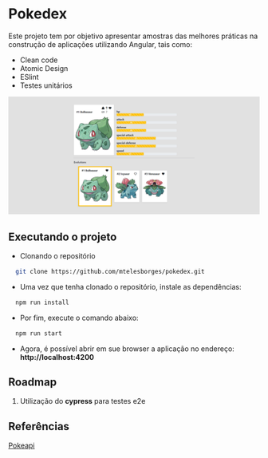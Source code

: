 # Pokedex

Este projeto tem por objetivo apresentar amostras das melhores práticas na construção de aplicações utilizando Angular, tais como:
* Clean code
* Atomic Design
* ESlint
* Testes unitários

![](/src/assets/images/screenshot.png)

<!-- ![Screenshot 1](/src/assets/images/screenshot1.png "schreenshot") -->
<!-- ![Screenshot 2](/src/assets/images/screenshot2.png "schreenshot") -->
<!-- ![Screenshot 3](/src/assets/images/screenshot3.png "schreenshot") -->
<!-- ![Screenshot 4](/src/assets/images/screenshot4.png "schreenshot") -->

## Executando o projeto
* Clonando o repositório
``` bash
  git clone https://github.com/mtelesborges/pokedex.git
```
* Uma vez que tenha clonado o repositório, instale as dependências:
``` bash
  npm run install
```
* Por fim, execute o comando abaixo:
``` bash
  npm run start
```
* Agora, é possível abrir em sue browser a aplicação no endereço:
**http://localhost:4200**

## Roadmap
1. Utilização do **cypress** para testes e2e

## Referências
[Pokeapi](https://pokeapi.co/)
